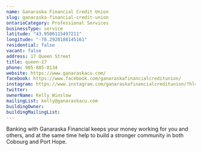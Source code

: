 ```yaml
---
name: Ganaraska Financial Credit Union   
slug: ganaraska-financial-credit-union
ontarioCategory: Professional Services
businessType: service
latitude: "43.9506115497211"
longitude: "-78.2928188145161"
residential: false
vacant: false
address: 17 Queen Street
title: queen-17
phone: 905-885-8134
website: https://www.ganaraskacu.com/
facebook: https://www.facebook.com/ganaraskafinancialcreditunion/
instagram: https://www.instagram.com/ganaraskafinancialcreditunion/?hl=en
twitter: 
ownerName: Kelly Winslow
mailingList: kelly@ganaraskacu.com
buildingOwner: 
buildingMailingList: 
---
```


Banking with Ganaraska Financial keeps your money working for you and others, and at the same time help to build a
stronger community in both Cobourg and Port Hope.
